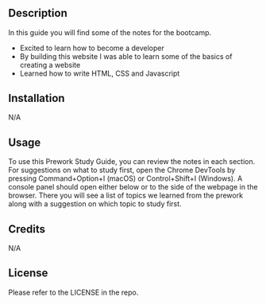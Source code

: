 # <Prework Study Guide>

## Description

In this guide you will find some of the notes for the bootcamp.

- Excited to learn how to become a developer
- By building this website I was able to learn some of the basics of creating a website
- Learned how to write HTML, CSS and Javascript

## Installation

N/A

## Usage

To use this Prework Study Guide, you can review the notes in each section. For suggestions on what to study first, open the Chrome DevTools by pressing Command+Option+I (macOS) or Control+Shift+I (Windows). A console panel should open either below or to the side of the webpage in the browser. There you will see a list of topics we learned from the prework along with a suggestion on which topic to study first.

## Credits

N/A

## License

Please refer to the LICENSE in the repo.
